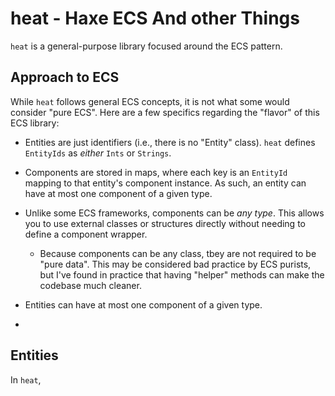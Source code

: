 # heat - **H**axe **E**CS **A**nd other **T**hings

`heat` is a general-purpose library focused around the ECS pattern. 

## Approach to ECS
While `heat` follows general ECS concepts, it is not what some would consider "pure ECS". Here are a few specifics regarding the "flavor" of this ECS library:
* Entities are just identifiers (i.e., there is no "Entity" class). `heat` defines `EntityIds` as _either_ `Ints` or `Strings`.
* Components are stored in maps, where each key is an `EntityId` mapping to that entity's component instance. As such, an entity can have at most one component of a given type.
* Unlike some ECS frameworks, components can be _any type_. This allows you to use external classes or structures directly without needing to define a component wrapper.
  * Because components can be any class, tbey are not required to be "pure data". This may be considered bad practice by ECS purists, but I've found in practice that having "helper" methods can make the codebase much cleaner.

* Entities can have at most one component of a given type.
* 



## Entities
In `heat`, 
